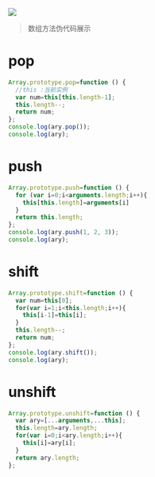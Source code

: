 ![](https://user-gold-cdn.xitu.io/2016/11/29/434fa0fe7e51a69c7953f456d7290649?imageView2/0/w/1280/h/960/format/webp/ignore-error/1)

> 数组方法伪代码展示

# pop

```js
Array.prototype.pop=function () {
  //this :当前实例
  var num=this[this.length-1];
  this.length--;
  return num;
};
console.log(ary.pop());
console.log(ary);

```

# push

```js
Array.prototype.push=function () {
  for (var i=0;i<arguments.length;i++){
    this[this.length]=arguments[i]
  }
  return this.length;
};
console.log(ary.push(1, 2, 3));
console.log(ary);

```

# shift

```js
Array.prototype.shift=function () {
  var num=this[0];
  for(var i=1;i<this.length;i++){
    this[i-1]=this[i];
  }
  this.length--;
  return num;
};
console.log(ary.shift());
console.log(ary);

```

# unshift

```js
Array.prototype.unshift=function () {
  var ary=[...arguments,...this];
  this.length=ary.length;
  for(var i=0;i<ary.length;i++){
    this[i]=ary[i];
  }
  return ary.length;
};
```

